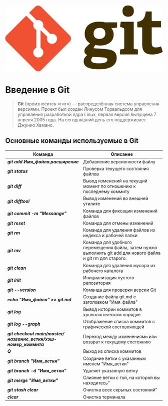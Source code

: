 [![Git](/image/git.png "Кликни, чтобы узнать больше о Git в Wikipedia")](https://ru.wikipedia.org/wiki/Git)

# Введение в  Git

>__Git__ (произносится «гит») — распределённая система управления версиями. Проект был создан Линусом Торвальдсом для управления разработкой ядра Linux, первая версия выпущена 7 апреля 2005 года. На сегодняшний день его поддерживает Джунио Хамано.

## Основные команды используемые в __Git__
|Команда|Описание|
|---|---|
|__*git add Имя_файла.расширение*__|Добавление версионности файлу|
|__*git status*__ |Проверка текущего состояния файлов|
|__*git diff*__|Вывод изменений на текущий момент по отношению к последнему коммиту|
|__*git difftool*__|Вывод изменений во внешней утилите|
|__*git commit -m "Messange"*__|Команда для фиксации изменений файлов|
|__*git reset*__|Команда для отмены изменений|
|__*git rm*__|Команда для удаления файлов из индекса и рабочей папки|
|__*git mv*__|Команда для удобного перемещения файла, затем нужно выполнить git add для нового файла и git rm для старого.|
|__*git clean*__|Команда для удаления мусора из рабочего каталога|
|__*git init*__ |Инициализация пустого репозитория|
|__*git --version*__ |Команда для проверки версии Git|
|__*echo "Имя_файла" >> git.md*__|Создание файла git.md с заголовком "Имя_файла"|
|__*git log*__|Вывод истории коммитов в хронологическом порядке|
|__*git log --graph*__|Отображение списка коммитов с графической состовляющей|
|__*git checkout main/master/название_ветки/хэш-номер_коммита*__|Переход между изменениями или возврат к текущему состоянию|
|__*Q*__|Выход из списка коммитов|
|__*git branch "Имя_ветки"*__|Создание ветки с указанным именем "Имя_ветки"|
|__*git branch -d "Имя_ветки"*__|Удаляет указанную ветку|
|__*git merge "Имя_ветки"*__|Слияние ветки с той, на которой вы находитесь"|
|__*git stash clear*__|Очистка всех скрытых состояний"|
|__*clear*__|Очистка терминала|

